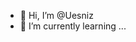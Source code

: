 - 👋 Hi, I’m @Uesniz
- 🌱 I’m currently learning ...


<!---
Uesniz/Uesniz is a ✨ special ✨ repository because its `README.md` (this file) appears on your GitHub profile.
You can click the Preview link to take a look at your changes.
--->
